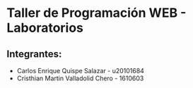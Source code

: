 # Taller de Programación WEB - Laboratorios
## Integrantes:
- Carlos Enrique Quispe Salazar - u20101684
- Cristhian Martin Valladolid Chero - 1610603